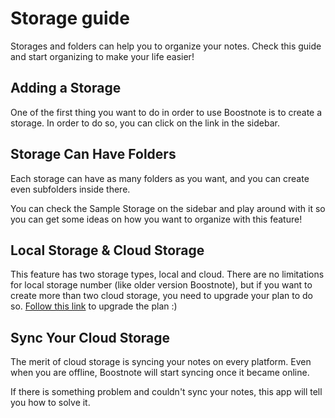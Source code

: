 # Storage guide
Storages and folders can help you to organize your notes. Check this guide and start organizing to make your life easier!

## Adding a Storage
One of the first thing you want to do in order to use Boostnote is to create a storage. In order to do so, you can click on the link in the sidebar.

## Storage Can Have Folders
Each storage can have as many folders as you want, and you can create even subfolders inside there.

You can check the Sample Storage on the sidebar and play around with it so you can get some ideas on how you want to organize with this feature!

## Local Storage & Cloud Storage
This feature has two storage types, local and cloud. There are no limitations for local storage number (like older version Boostnote), but if you want to create more than two cloud storage, you need to upgrade your plan to do so. [Follow this link](https://boostnote.io/) to upgrade the plan :)

## Sync Your Cloud Storage
The merit of cloud storage is syncing your notes on every platform. Even when you are offline, Boostnote will start syncing once it became online.

If there is something problem and couldn't sync your notes, this app will tell you how to solve it.